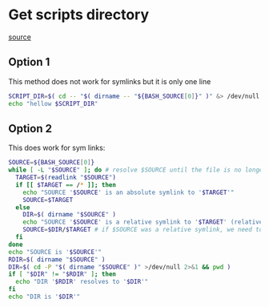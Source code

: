 # Get scripts directory

[source](https://stackoverflow.com/a/246128)

## Option 1 

This method does not work for symlinks but it is only one line

```bash
SCRIPT_DIR=$( cd -- "$( dirname -- "${BASH_SOURCE[0]}" )" &> /dev/null && pwd )
echo "hellow $SCRIPT_DIR"
```

## Option 2 

This does work for sym links:

```bash
SOURCE=${BASH_SOURCE[0]}
while [ -L "$SOURCE" ]; do # resolve $SOURCE until the file is no longer a symlink
  TARGET=$(readlink "$SOURCE")
  if [[ $TARGET == /* ]]; then
    echo "SOURCE '$SOURCE' is an absolute symlink to '$TARGET'"
    SOURCE=$TARGET
  else
    DIR=$( dirname "$SOURCE" )
    echo "SOURCE '$SOURCE' is a relative symlink to '$TARGET' (relative to '$DIR')"
    SOURCE=$DIR/$TARGET # if $SOURCE was a relative symlink, we need to resolve it relative to the path where the symlink file was located
  fi
done
echo "SOURCE is '$SOURCE'"
RDIR=$( dirname "$SOURCE" )
DIR=$( cd -P "$( dirname "$SOURCE" )" >/dev/null 2>&1 && pwd )
if [ "$DIR" != "$RDIR" ]; then
  echo "DIR '$RDIR' resolves to '$DIR'"
fi
echo "DIR is '$DIR'"

```

